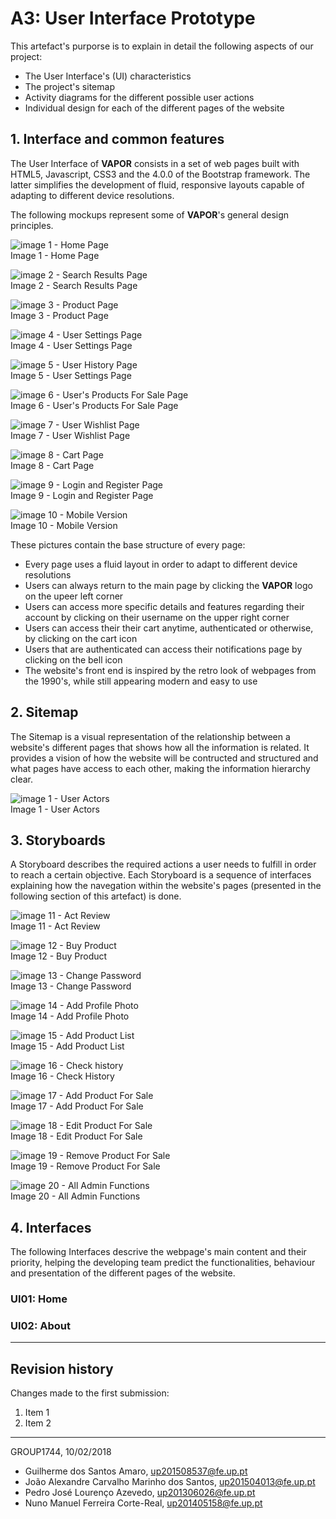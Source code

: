 # A3: User Interface Prototype

This artefact's purporse is to explain in detail the following aspects of our project:
 - The User Interface's (UI) characteristics
 - The project's sitemap
 - Activity diagrams for the different possible user actions
 - Individual design for each of the different pages of the website
 
## 1. Interface and common features

The User Interface of **VAPOR** consists in a set of web pages built with HTML5, Javascript, CSS3 and the 4.0.0 of the Bootstrap framework.
The latter simplifies the development of fluid, responsive layouts capable of adapting to different device resolutions.
 
The following mockups represent some of **VAPOR**'s general design principles.

![image 1 - Home Page](/images/mockups/a3_12.png)   
Image 1 - Home Page

![image 2 - Search Results Page](/images/mockups/a3_13.png)   
Image 2 - Search Results Page

![image 3 - Product Page](/images/mockups/a3_14.png)   
Image 3 - Product Page

![image 4 - User Settings Page](/images/mockups/a3_15.png)   
Image 4 - User Settings Page

![image 5 - User History Page](/images/mockups/a3_16.png)   
Image 5 - User Settings Page

![image 6 - User's Products For Sale Page](/images/mockups/a3_17.png)   
Image 6 - User's Products For Sale Page

![image 7 - User Wishlist Page](/images/mockups/a3_18.png)   
Image 7 - User Wishlist Page

![image 8 - Cart Page](/images/mockups/a3_19.png)   
Image 8 - Cart Page

![image 9 - Login and Register Page](/images/mockups/a3_20.png)   
Image 9 - Login and Register Page
  
![image 10 - Mobile Version](/images/mockups/a3_21.png)   
Image 10 - Mobile Version

These pictures contain the base structure of every page:
 - Every page uses a fluid layout in order to adapt to different device resolutions
 - Users can always return to the main page by clicking the **VAPOR** logo on the upeer left corner
 - Users can access more specific details and features regarding their account by clicking on their username on the upper right corner
 - Users can access their their cart anytime, authenticated or otherwise, by clicking on the cart icon
 - Users that are authenticated can access their notifications page by clicking on the bell icon
 - The website's front end is inspired by the retro look of webpages from the 1990's, while still appearing modern and easy to use

## 2. Sitemap

The Sitemap is a visual representation of the relationship between a website's different pages that shows how all the information is related.
It provides a vision of how the website will be contructed and structured and what pages have access to each other, making the information hierarchy clear.

![image 1 - User Actors](/images/sitemap/a3_1.png)   
 Image 1 - User Actors
 
## 3. Storyboards

A Storyboard describes the required actions a user needs to fulfill in order to reach a certain objective.
Each Storyboard is a sequence of interfaces explaining how the navegation within the website's pages (presented in the following section of this artefact) is done.
 
 ![image 11 - Act Review](/images/storyboards/a3_2.png "Optional Title")  
 Image 11 - Act Review
 
 ![image 12 - Buy Product](/images/storyboards/a3_3.png)   
 Image 12 - Buy Product
 
 ![image 13 - Change Password](/images/storyboards/a3_4.png)  
 Image 13 - Change Password
 
 ![image 14 - Add Profile Photo](/images/storyboards/a3_5.png)   
 Image 14 - Add Profile Photo
 
 ![image 15 - Add Product List](/images/storyboards/a3_6.png)   
 Image 15 - Add Product List
 
 ![image 16 - Check history](/images/storyboards/a3_7.png)   
 Image 16 - Check History
 
 ![image 17 - Add Product For Sale](/images/storyboards/a3_8.png)   
 Image 17 - Add Product For Sale
 
 ![image 18 - Edit Product For Sale](/images/storyboards/a3_9.png)   
 Image 18 - Edit Product For Sale
 
 ![image 19 - Remove Product For Sale](/images/storyboards/a3_10.png)   
 Image 19 - Remove Product For Sale
 
 ![image 20 - All Admin Functions](/images/storyboards/a3_11.png)   
 Image 20 - All Admin Functions
 
 
 
## 4. Interfaces

The following Interfaces descrive the webpage's main content and their priority, helping the developing team predict the functionalities, behaviour and presentation of the different pages of the website.
 
### UI01: Home
 
### UI02: About
 
 
***
 
## Revision history
 
Changes made to the first submission:
1. Item 1
1. Item 2
 
***
 
GROUP1744, 10/02/2018

- Guilherme dos Santos Amaro, up201508537@fe.up.pt
- João Alexandre Carvalho Marinho dos Santos, up201504013@fe.up.pt
- Pedro José Lourenço Azevedo, up201306026@fe.up.pt
- Nuno Manuel Ferreira Corte-Real, up201405158@fe.up.pt
